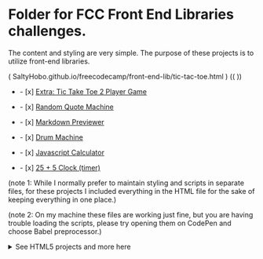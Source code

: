 # Folder for FCC Front End Libraries challenges.
<div>
<p>The content and styling are very simple. The purpose of these projects is to utilize front-end libraries.</p>

</div>
(  SaltyHobo.github.io/freecodecamp/front-end-lib/tic-tac-toe.html  )
((    ))
<ul><li>- [x]  <a href="https://saltyhobo.github.io/freecodecamp/front-end-lib/tic-tac-toe.html">Extra: Tic Take Toe 2 Player Game</a></li></ul>
<ul><li>- [x]  <a href="https://saltyhobo.github.io/freecodecamp/front-end-lib/random-quote-machine.html">Random Quote Machine</a></li></ul>
<ul><li>- [x] <a href="https://saltyhobo.github.io/freecodecamp/front-end-lib/markdown-previewer.html">Markdown Previewer</a></li></ul>
<ul><li>- [x] <a href="https://saltyHobo.github.io/freecodecamp/front-end-lib/drum-machine.html">Drum Machine</a></li></ul>
<ul><li>- [x] <a href="https://SaltyHobo.github.io/freecodecamp/front-end-lib/javascript-calculator.html">Javascript Calculator</a></li></ul>
<ul><li>- [x] <a href="https://SaltyHobo.github.io/freecodecamp/front-end-lib/twentyfive-plus-five-clock.html">25 + 5 Clock (timer)</a></li></ul>




<p>(note 1: While I normally prefer to maintain styling and scripts in separate files, for these projects I included everything in the HTML file for the sake of keeping everything in one place.)</p>
<p>(note 2: On my machine these files are working just fine, but you are having trouble loading the scripts, please try opening them on CodePen and choose Babel preprocessor.)</p>


<p>
<details>
<summary>See HTML5 projects and more here</summary>
  <a href="https://github.com/SaltyHobo/SaltyHobo.github.io">SaltyHobo's Homepage</a>
</details>
  </p>
